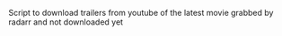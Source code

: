 Script to download trailers from youtube of the latest movie grabbed by radarr and not downloaded yet
